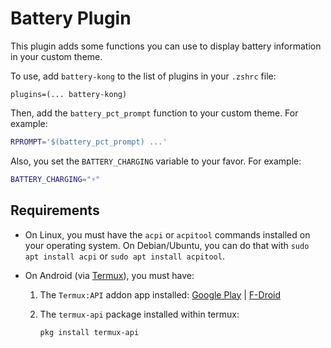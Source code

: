 # Battery Plugin

This plugin adds some functions you can use to display battery information in your custom theme.

To use, add `battery-kong` to the list of plugins in your `.zshrc` file:

`plugins=(... battery-kong)`

Then, add the `battery_pct_prompt` function to your custom theme. For example:

```zsh
RPROMPT='$(battery_pct_prompt) ...'
```

Also, you set the `BATTERY_CHARGING` variable to your favor.
For example:

```zsh
BATTERY_CHARGING="⚡️"
```

## Requirements

- On Linux, you must have the `acpi` or `acpitool` commands installed on your operating system.
  On Debian/Ubuntu, you can do that with `sudo apt install acpi` or `sudo apt install acpitool`.

- On Android (via [Termux](https://play.google.com/store/apps/details?id=com.termux)), you must have:

  1. The `Termux:API` addon app installed:
     [Google Play](https://play.google.com/store/apps/details?id=com.termux.api) | [F-Droid](https://f-droid.org/packages/com.termux.api/)

  2. The `termux-api` package installed within termux:

     ```sh
     pkg install termux-api
     ```
